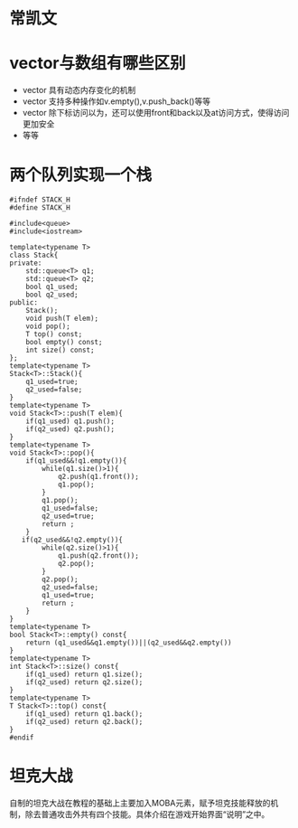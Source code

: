 # 常凯文
# vector与数组有哪些区别
* vector 具有动态内存变化的机制
* vector 支持多种操作如v.empty(),v.push_back()等等
* vector 除下标访问以为，还可以使用front和back以及at访问方式，使得访问更加安全
*  等等
# 两个队列实现一个栈
~~~
#ifndef STACK_H
#define STACK_H

#include<queue>
#include<iostream>

template<typename T>
class Stack{
private:
    std::queue<T> q1;
    std::queue<T> q2;
    bool q1_used;
    bool q2_used;
public:
    Stack();
    void push(T elem);
    void pop();
    T top() const;
    bool empty() const;
    int size() const;
};
template<typename T>
Stack<T>::Stack(){
    q1_used=true;
    q2_used=false;
}
template<typename T>
void Stack<T>::push(T elem){
    if(q1_used) q1.push();
    if(q2_used) q2.push();
}
template<typename T>
void Stack<T>::pop(){
    if(q1_used&&!q1.empty()){
        while(q1.size()>1){
            q2.push(q1.front());
            q1.pop();
        }
        q1.pop();
        q1_used=false;
        q2_used=true;
        return ;
    }
   if(q2_used&&!q2.empty()){
        while(q2.size()>1){
            q1.push(q2.front());
            q2.pop();
        }
        q2.pop();
        q2_used=false;
        q1_used=true;
        return ;
    }
}
template<typename T>
bool Stack<T>::empty() const{
    return (q1_used&&q1.empty())||(q2_used&&q2.empty())
}
template<typename T>
int Stack<T>::size() const{
    if(q1_used) return q1.size();
    if(q2_used) return q2.size();
}
template<typename T>
T Stack<T>::top() const{
    if(q1_used) return q1.back();
    if(q2_used) return q2.back();
}
#endif
~~~
# 坦克大战
自制的坦克大战在教程的基础上主要加入MOBA元素，赋予坦克技能释放的机制，除去普通攻击外共有四个技能。具体介绍在游戏开始界面“说明”之中。
